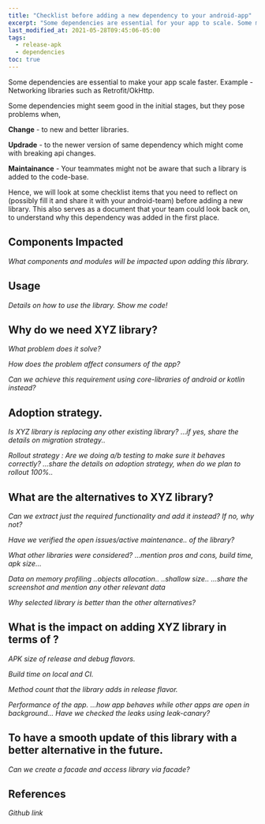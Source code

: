 ```yaml
---
title: "Checklist before adding a new dependency to your android-app"
excerpt: "Some dependencies are essential for your app to scale. Some may have adverse effect."
last_modified_at: 2021-05-28T09:45:06-05:00
tags: 
  - release-apk
  - dependencies
toc: true
---
```

Some dependencies are essential to make your app scale faster. Example - Networking libraries such as Retrofit/OkHttp.

Some dependencies might seem good in the initial stages, but they pose problems when,

**Change** -  to new and better libraries.

**Updrade** - to the newer version of same dependency which might come with breaking api changes.

**Maintainance** - Your teammates might not be aware that such a library is added to the code-base.

Hence, we will look at some checklist items that you need to reflect on (possibly fill it and share it with your android-team) before adding a new library.
This also serves as a document that your team could look back on, to understand why this dependency was added in the first place.

## Components Impacted

*What components and modules will be impacted upon adding this library.*

## Usage

*Details on how to use the library.*
*Show me code!*

## Why do we need XYZ library?

*What problem does it solve?*

*How does the problem affect consumers of the app?*

*Can we achieve this requirement using core-libraries of android or kotlin instead?*


## Adoption strategy.

*Is XYZ library is replacing any other existing library?*
…*if yes, share the details on migration strategy..*

*Rollout strategy : Are we doing a/b testing to make sure it behaves correctly?*
*…share the details on adoption strategy, when do we plan to rollout 100%..*


## What are the alternatives to XYZ library?

*Can we extract just the required functionality and add it instead? If no, why not?*

*Have we verified the open issues/active maintenance.. of the library?*

*What other libraries were considered?*
…*mention pros and cons, build time, apk size…*

*Data on memory profiling*
*..objects allocation..*
*..shallow size..*
*…share the screenshot and mention any other relevant data*

*Why selected library is better than the other alternatives?*


## What is the impact on adding XYZ library in terms of ?

*APK size of release and debug flavors.*

*Build time on local and CI.*

*Method count that the library adds in release flavor.*

*Performance of the app.*
*…how app behaves while other apps are open in background…*
*Have we checked the leaks using leak-canary?*


## To have a smooth update of this library with a better alternative in the future.

*Can we create a facade and access library via facade?*


## References

*Github link*
